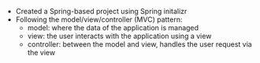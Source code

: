 - Created a Spring-based project using Spring initalizr
- Following the model/view/controller (MVC) pattern:
  - model: where the data of the application is managed
  - view: the user interacts with the application using a view
  - controller: between the model and view, handles the user request via the view